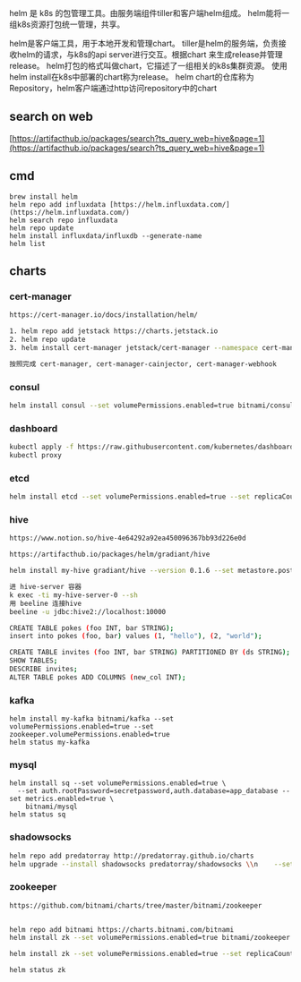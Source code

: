 helm 是 k8s 的包管理工具。由服务端组件tiller和客户端helm组成。
helm能将一组k8s资源打包统一管理，共享。

helm是客户端工具，用于本地开发和管理chart。
tiller是helm的服务端，负责接收helm的请求，与k8s的api server进行交互。根据chart 来生成release并管理release。
helm打包的格式叫做chart，它描述了一组相关的k8s集群资源。
使用helm install在k8s中部署的chart称为release。
helm chart的仓库称为 Repository，helm客户端通过http访问repository中的chart

## search on web
[https://artifacthub.io/packages/search?ts_query_web=hive&page=1](https://artifacthub.io/packages/search?ts_query_web=hive&page=1)   

## cmd
```
brew install helm
helm repo add influxdata [https://helm.influxdata.com/](https://helm.influxdata.com/)
helm search repo influxdata
helm repo update
helm install influxdata/influxdb --generate-name
helm list
```

## charts
### cert-manager
```sh
https://cert-manager.io/docs/installation/helm/

1. helm repo add jetstack https://charts.jetstack.io
2. helm repo update
3. helm install cert-manager jetstack/cert-manager --namespace cert-manager --create-namespace --version v1.6.1 --set installCRDs=true

按照完成 cert-manager, cert-manager-cainjector, cert-manager-webhook
```

### consul

```sh
helm install consul --set volumePermissions.enabled=true bitnami/consul
```

### dashboard

```sh
kubectl apply -f https://raw.githubusercontent.com/kubernetes/dashboard/v2.2.0/aio/deploy/recommended.yamldd
kubectl proxy
```
### etcd
```sh
helm install etcd --set volumePermissions.enabled=true --set replicaCount=3 bitnami/etcd
```

### hive
```sh
https://www.notion.so/hive-4e64292a92ea450096367bb93d226e0d

https://artifacthub.io/packages/helm/gradiant/hive

helm install my-hive gradiant/hive --version 0.1.6 --set metastore.postgresql.volumePermissions.enabled=true

进 hive-server 容器
k exec -ti my-hive-server-0 --sh
用 beeline 连接hive
beeline -u jdbc:hive2://localhost:10000

CREATE TABLE pokes (foo INT, bar STRING);
insert into pokes (foo, bar) values (1, "hello"), (2, "world");

CREATE TABLE invites (foo INT, bar STRING) PARTITIONED BY (ds STRING);
SHOW TABLES;
DESCRIBE invites;
ALTER TABLE pokes ADD COLUMNS (new_col INT);
```
### kafka
```
helm install my-kafka bitnami/kafka --set volumePermissions.enabled=true --set zookeeper.volumePermissions.enabled=true
helm status my-kafka
```

### mysql
```
helm install sq --set volumePermissions.enabled=true \
  --set auth.rootPassword=secretpassword,auth.database=app_database --set metrics.enabled=true \
    bitnami/mysql
helm status sq
```

### shadowsocks

```sh
helm repo add predatorray http://predatorray.github.io/charts
helm upgrade --install shadowsocks predatorray/shadowsocks \\n    --set service.type=LoadBalancer --set shadowsocks.password.plainText=1234qwer
```

### zookeeper

```sh
https://github.com/bitnami/charts/tree/master/bitnami/zookeeper


helm repo add bitnami https://charts.bitnami.com/bitnami
helm install zk --set volumePermissions.enabled=true bitnami/zookeeper

helm install zk --set volumePermissions.enabled=true --set replicaCount=3 bitnami/zookeeper

helm status zk
```

